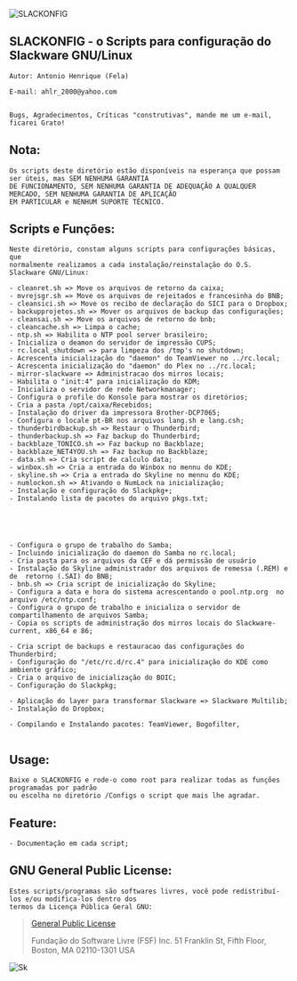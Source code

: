 
![SLACKONFIG][logo]

[logo]: https://bytebucket.org/ahlrodrigues/slackonfig/raw/adca69d05d4b9db0ee9cfa65f54cad4e87dabad7/imgs/Slackware1.png




**SLACKONFIG** - o Scripts para configuração do Slackware GNU/Linux
--------------


```
Autor: Antonio Henrique (Fela)

E-mail: ahlr_2000@yahoo.com


Bugs, Agradecimentos, Críticas "construtivas", mande me um e-mail, ficarei Grato!
```


**Nota:**
----------
```
Os scripts deste diretório estão disponíveis na esperança que possam ser úteis, mas SEM NENHUMA GARANTIA
DE FUNCIONAMENTO, SEM NENHUMA GARANTIA DE ADEQUAÇÃO A QUALQUER MERCADO, SEM NENHUMA GARANTIA DE APLICAÇÃO
EM PARTICULAR e NENHUM SUPORTE TÉCNICO.
```


**Scripts e Funções:**
----------------------
```
Neste diretório, constam alguns scripts para configurações básicas, que 
normalmente realizamos a cada instalação/reinstalação do O.S. Slackware GNU/Linux:

- cleanret.sh => Move os arquivos de retorno da caixa;
- mvrejsgr.sh => Move os arquivos de rejeitados e francesinha do BNB;
- cleansici.sh => Move os recibo de declaração do SICI para o Dropbox;
- backupprojetos.sh => Mover os arquivos de backup das configurações;
- cleansai.sh => Move os arquivos de retorno do bnb;
- cleancache.sh => Limpa o cache;
- ntp.sh => Habilita o NTP pool server brasileiro;
- Inicializa o deamon do servidor de impressão CUPS;
- rc.local_shutdown => para limpeza dos /tmp's no shutdown;
- Acrescenta inicialização do "daemon" do TeamViewer no ../rc.local;
- Acrescenta inicialização do "daemon" do Plex no ../rc.local;
- mirror-slackware => Administracao dos mirros locais;
- Habilita o "init:4" para inicialização do KDM;
- Inicializa o servidor de rede Networkmanager;
- Configura o profile do Konsole para mostrar os diretórios;
- Cria a pasta /opt/caixa/Recebidos;
- Instalação do driver da impressora Brother-DCP7065;
- Configura o locale pt-BR nos arquivos lang.sh e lang.csh;
- thunderbirdbackup.sh => Restaur o Thunderbird;
- thunderbackup.sh => Faz backup do Thunderbird;
- backblaze_TONICO.sh => Faz backup no Backblaze;
- backblaze_NET4YOU.sh => Faz backup no Backblaze;
- data.sh => Cria script de calculo data;
- winbox.sh => Cria a entrada do Winbox no mennu do KDE;
- skyline.sh => Cria a entrada do Skyline no mennu do KDE;
- numlockon.sh => Ativando o NumLock na inicialização;
- Instalação e configuração do Slackpkg+;
- Instalando lista de pacotes do arquivo pkgs.txt;





- Configura o grupo de trabalho do Samba;
- Incluindo inicialização do daemon do Samba no rc.local;
- Cria pasta para os arquivos da CEF e dá permissão de usuário
- Instalação do Skyline administrador dos arquivos de remessa (.REM) e de  retorno (.SAI) do BNB;
- bnb.sh => Cria script de inicialização do Skyline; 
- Configura a data e hora do sistema acrescentando o pool.ntp.org  no arquivo /etc/ntp.conf;
- Configura o grupo de trabalho e inicializa o servidor de compartilhamento de arquivos Samba;
- Copia os scripts de administração dos mirros locais do Slackware-current, x86_64 e 86;

- Cria script de backups e restauracao das configurações do Thunderbird;
- Configuração do "/etc/rc.d/rc.4" para inicialização do KDE como ambiente gráfico;
- Cria o arquivo de inicialização do BOIC;
- Configuração do Slackpkg;

- Aplicação do layer para transformar Slackware => Slackware Multilib;
- Instalação do Dropbox;

- Compilando e Instalando pacotes: TeamViewer, Bogofilter,


```


Usage:
------
```
Baixe o SLACKONFIG e rode-o como root para realizar todas as funções programadas por padrão
ou escolha no diretório /Configs o script que mais lhe agradar.
```


Feature:
--------
```
- Documentação em cada script;
```


**GNU General Public License:**
-------------------------------
```
Estes scripts/programas são softwares livres, você pode redistribuí-los e/ou modifica-los dentro dos
termos da Licença Pública Geral GNU:
```
> [General Public License](https://pt.wikipedia.org/wiki/GNU_General_Public_License)
>
>Fundação do Software Livre (FSF) Inc. 51 Franklin St, Fifth Floor, Boston, MA 02110-1301 USA


![Sk][pe]

[pe]: https://bytebucket.org/ahlrodrigues/slackonfig/raw/adca69d05d4b9db0ee9cfa65f54cad4e87dabad7/imgs/poweredbyslack.gif